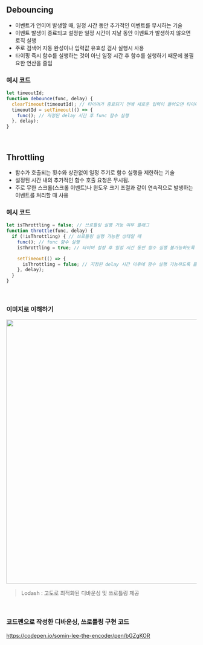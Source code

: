 ## Debouncing
- 이벤트가 연이어 발생할 때, 일정 시간 동안 추가적인 이벤트를 무시하는 기술
- 이벤트 발생이 종료되고 설정한 일정 시간이 지날 동안 이벤트가 발생하지 않으면 로직 실행
- 주로 검색어 자동 완성이나 입력값 유효성 검사 실행시 사용
- 타이핑 즉시 함수를 실행하는 것이 아닌 일정 시간 후 함수를 실행하기 때문에 불필요한 연산을 줄임

### 예시 코드
```js
let timeoutId;
function debounce(func, delay) {
  clearTimeout(timeoutId); // 타이머가 종료되기 전에 새로운 입력이 들어오면 타이머 초기화
  timeoutId = setTimeout(() => { 
    func(); // 지정된 delay 시간 후 func 함수 실행
  }, delay);
}
```
<br/>

## Throttling
- 함수가 호출되는 횟수와 상관없이 일정 주기로 함수 실행을 제한하는 기술
- 설정된 시간 내의 추가적인 함수 호출 요청은 무시됨.
- 주로 무한 스크롤(스크롤 이벤트)나 윈도우 크기 조절과 같이 연속적으로 발생하는 이벤트를 처리할 때 사용

### 예시 코드
```js
let isThrottling = false; // 쓰로틀링 실행 가능 여부 플래그
function throttle(func, delay) {
  if (!isThrottling) { // 쓰로틀링 실행 가능한 상태일 때
    func(); // func 함수 실행
    isThrottling = true; // 타이머 설정 후 일정 시간 동안 함수 실행 불가능하도록 플래그 설정

    setTimeout(() => {
      isThrottling = false; // 지정된 delay 시간 이후에 함수 실행 가능하도록 플래그
    }, delay);
  }
}
```
<br/>

### 이미지로 이해하기
<image src="https://velog.velcdn.com/images/miniso/post/dfb3f62e-7707-4e74-9d5f-07b983a26344/image.jpg" width ="700px"/>
<br/>

> Lodash : 고도로 최적화된 디바운싱 및 쓰로틀링 제공

<br/>

### 코드펜으로 작성한 디바운싱, 쓰로틀링 구현 코드
https://codepen.io/somin-lee-the-encoder/pen/bGZgKOR

